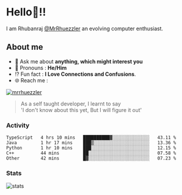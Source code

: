 
  
  
# Hello:wave:!!
I am Rhubanraj [@MrRhuezzler](https://github.com/MrRhuezzler) an evolving computer enthusiast.

## About me
<!-- - :sparkles: I'm currently working on [**de-viz**](https://github.com/MrRhuezzler/de-viz) -->
<!-- - :sparkles: Previously worked in [**Journal Management System**](https://manuscript.psgtech.ac.in) -->
<!-- - :book: I'm currently learning **Microservices Architecture** -->
- :speech_balloon: Ask me about **anything, which might interest you**
- :man: Pronouns : **He/Him**
- :interrobang: Fun fact : **I Love Connections and Confusions**.
- :globe_with_meridians: Reach me :  
  
[![mrrhuezzler](https://img.shields.io/badge/LinkedIn-0077B5?style=for-the-badge&logo=linkedin&logoColor=white)](https://www.linkedin.com/in/mrrhuezzler/)
<!--
### Interesting things, I found :bangbang:
-->
<!--
## Skills

## Drop a, Hi !
-->

<!-- 
Quotes
>  Always we overestimate the amount of work we can do in a day,  
>  and underestimate the amount we can do in our lifetime.
-->

> As a self taught developer, I learnt to say  
> 'I don't know about this yet, But I will figure it out'

### Activity
<!--START_SECTION:waka-->

```text
TypeScript   4 hrs 10 mins   ██████████▓░░░░░░░░░░░░░░   43.11 %
Java         1 hr 17 mins    ███▒░░░░░░░░░░░░░░░░░░░░░   13.36 %
Python       1 hr 10 mins    ███░░░░░░░░░░░░░░░░░░░░░░   12.15 %
C++          44 mins         ██░░░░░░░░░░░░░░░░░░░░░░░   07.58 %
Other        42 mins         █▓░░░░░░░░░░░░░░░░░░░░░░░   07.23 %
```

<!--END_SECTION:waka-->

### Stats
![stats](https://github-readme-streak-stats.herokuapp.com/?user=MrRhuezzler)
